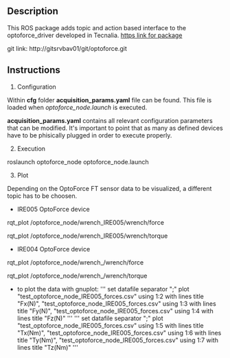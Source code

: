 ## Description

This ROS package adds topic and action based interface to the optoforce_driver developed in Tecnalia.
[https link for package](http://gitsrvbav01/git/Repository/optoforce)

git link: http://gitsrvbav01/git/optoforce.git

## Instructions

1. Configuration

Within **cfg** folder **acquisition_params.yaml** file can be found. This file is loaded when *optoforce_node.launch* is executed.

**acquisition_params.yaml** contains all relevant configuration parameters that can be modified.
It's important to point that as many as defined devices have to be phisically plugged in order to execute properly.

2. Execution

roslaunch optoforce_node optoforce_node.launch

3. Plot

Depending on the OptoForce FT sensor data to be visualized, a different topic has to be choosen.

* IRE005 OptoForce device

rqt_plot /optoforce_node/wrench_IRE005/wrench/force

rqt_plot /optoforce_node/wrench_IRE005/wrench/torque


* IRE004 OptoForce device

rqt_plot /optoforce_node/wrench_/wrench/force

rqt_plot /optoforce_node/wrench_/wrench/torque

* to plot the data with gnuplot:
'''
set datafile separator ";" 
plot "test_optoforce_node_IRE005_forces.csv" using 1:2 with lines title "Fx(N)", "test_optoforce_node_IRE005_forces.csv" using 1:3 with lines title "Fy(N)", "test_optoforce_node_IRE005_forces.csv" using 1:4 with lines title "Fz(N)"
'''
'''
set datafile separator ";" 
plot "test_optoforce_node_IRE005_forces.csv" using 1:5 with lines title "Tx(Nm)", "test_optoforce_node_IRE005_forces.csv" using 1:6 with lines title "Ty(Nm)", "test_optoforce_node_IRE005_forces.csv" using 1:7 with lines title "Tz(Nm)"
'''